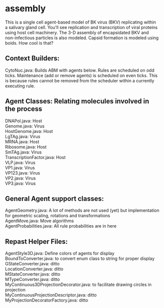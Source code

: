 # assembly

This is a single cell agent-based model of BK virus (BKV) replicating within a salivary gland cell.
You'll see replication and transcription of viral proteins using host cell machinery.  The 3-D 
assembly of encapsidated BKV and non-infectious particles is also modeled. 
Capsid formation is modeled using boids.  How cool is that?

## Context Builders:

CytoNuc.java: Builds ABM with agents below.  Rules are scheduled on odd ticks.  Maintenance (add or
remove agents) is scheduled on even ticks.  This is because rules cannot be removed from the 
scheduler within a currently executing rule.


## Agent Classes: Relating molecules involved in the process

DNAPol.java: Host  
Genome.java: Virus  
HostGenome.java: Host  
LgTAg.java: Virus  
MRNA.java: Host  
Ribosome.java: Host  
SmTAg.java: Virus  
TranscriptionFactor.java: Host  
VLP.java: Virus  
VP1.java: Virus  
VP123.java: Virus  
VP2.java: Virus  
VP3.java: Virus

## General Agent support classes:

AgentGeometry.java: A lot of methods are not used (yet) but implementation for geometric scaling, 
	rotations and transformations  
AgentMove.java: Move algorithms  
AgentProbabilities.java: All rule probabilities are in here  

## Repast Helper Files:

AgentStyle3D.java: Define colors of agents for display  
BoundToConverter.java: to convert enum class to string for proper display  
GStateConverter.java: ditto  
LocationConverter.java: ditto  
MStateConverter.java: ditto  
MTypeConverter.java: ditto  
MyContinuous3DProjectionDecorator.java: to facilitate drawing circles in projection  
MyContinuousProjectionDescriptor.java: ditto  
MyProjectionDecoratorFactory.java: ditto<br>  

